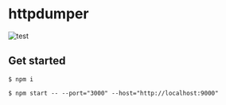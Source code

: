 # httpdumper

![test](https://github.com/Merlier/httpdumper/workflows/test/badge.svg)

## Get started

    $ npm i
    
    $ npm start -- --port="3000" --host="http://localhost:9000"
